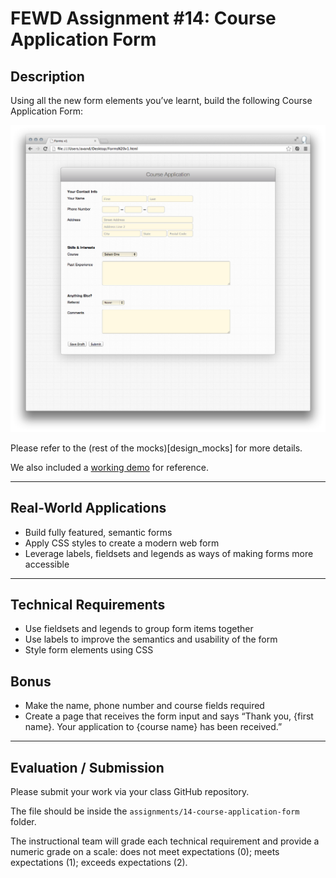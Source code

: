 # FEWD Assignment #14: Course Application Form

## Description

Using all the new form elements you’ve learnt, build the following Course Application Form:

![Course Application Form](design_mocks/complete_form.png)

Please refer to the (rest of the mocks)[design_mocks] for more details.

We also included a [working demo](solution/index.html) for reference.

---

## Real-World Applications

- Build fully featured, semantic forms
- Apply CSS styles to create a modern web form
- Leverage labels, fieldsets and legends as ways of making forms more accessible

---

## Technical Requirements 

- Use fieldsets and legends to group form items together
- Use labels to improve the semantics and usability of the form
- Style form elements using CSS

## Bonus

- Make the name, phone number and course fields required
- Create a page that receives the form input and says “Thank you, {first name}. Your application to {course name} has been received.”

---

## Evaluation / Submission

Please submit your work via your class GitHub repository.

The file should be inside the `assignments/14-course-application-form` folder.

The instructional team will grade each technical requirement and provide a numeric grade on a scale: does not meet expectations (0); meets expectations (1); exceeds expectations (2).
